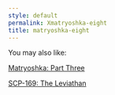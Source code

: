 ```yaml
---
style: default
permalink: Xmatryoshka-eight
title: matryoshka-eight
---
```

You may also like:

[Matryoshka: Part Three](http://scp-wiki.net/matryoshka-three)

[SCP-169: The Leviathan](http://scp-wiki.net/scp-169)

